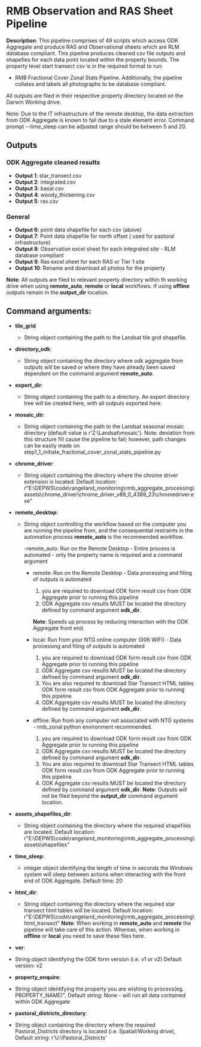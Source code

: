 # RMB Observation and RAS Sheet Pipeline

**Description**: This pipeline comprises of 49 scripts which access ODK Aggregate and produce RAS and Observational sheets
which are RLM database compliant. This pipeline produces cleaned csv file outputs and shapefies for each data point
located within the property bounds. The property level start transect csv is in the required format to run:
 - RMB Fractional Cover Zonal Stats Pipeline.
 Additionally, the pipeline collates and labels all photographs to be database compliant.
 
All outputs are filed in their respective property directory located on the Darwin Working drive.

Note: Due to the IT infrastructure of the remote desktop, the data extraction from ODK Aggregate is known to fail due to 
a stale element error. Command prompt --time_sleep can be adjusted range should be between 5 and 20.

## Outputs
### ODK Aggregate cleaned results
- **Output 1**: star_transect.csv
- **Output 2**: integrated.csv
- **Output 3**: basal.csv
- **Output 4**: woody_thickening.csv
- **Output 5**: ras.csv

### General
- **Output 6**: point data shapefile for each csv (above)
- **Output 7**: Point data shapefile for north offset ( used for pastoral infrastructure)
- **Output 8**: Observation excel sheet for each integrated site - RLM database compliant
- **Output 9**: Ras excel sheet for each RAS or Tier 1 site
- **Output 10**: Rename and download all photos for the property

**Note**: All outputs are filed to relevant property directory within th working drive when using **remote_auto**, 
**remote** or **local** workflows. If using **offline** outputs remain in the **output_dir** location.


Command arguments:
------------------

 - **tile_grid**
    - String object containing the path to the Landsat tile grid shapefile.


 - **directory_odk**:
    - String object containing the directory where odk aggregate from outputs will be saved or where they have 
      already been saved dependent on the command argument **remote_auto**.
      

 - **export_dir**:
    - String object containing the path to a directory. An export directory tree will be created here, with all outputs 
exported here.
      

 - **mosaic_dir**:
    - String object containing the path to the Landsat seasonal mosaic directory (default value is r'Z:\Landsat\mosaic').
   Note: deviation from this structure fill cause the pipeline to fail; however, path changes can be easily made on 
   step1_1_initiate_fractional_cover_zonal_stats_pipeline.py
      

- **chrome_driver**:
  - String object containing the directory where the chrome driver extension is located:
    Default location: r"E:\\DEPWS\\code\\rangeland_monitoring\\rmb_aggregate_processing\\assets\\chrome_driver\\chrome_driver_v89_0_4389_23\\chromedriver.exe"


 - **remote_desktop**:
   - String object controlling the workflow based on the computer you are running the pipeline from, and the 
     consequential restraints in the automation process __remote_auto__ is the recommended workflow.
     

        -remote_auto: Run on the Remote Desktop - Entire process is automated - only the property name is required and a command argument
       

        - remote: Run on the Remote Desktop - Data processing and filing of outputs is automated
          1. you are required to download ODK form result csv from ODK Aggregate prior to running this pipeline
          2. ODK Aggregate csv results MUST be located the directory defined by command argument **odk_dir**. 
          
            **Note**: Speeds up process by reducing interaction with the ODK Aggregate front end.
        

        - local: Run from your NTG online computer (006 WIFI) - Data processing and filing of outputs is automated
          1. you are required to download ODK form result csv from ODK Aggregate prior to running this pipeline
          2. ODK Aggregate csv results MUST be located the directory defined by command argument **odk_dir**. 
          3. You are also required to download Star Transect HTML tables ODK form result csv from ODK Aggregate prior to running this pipeline
          2. ODK Aggregate csv results MUST be located the directory defined by command argument **odk_dir**. 


        - offline: Run from any computer not associated with NTG systems - rmb_zonal python environment recommended.
          1. you are required to download ODK form result csv from ODK Aggregate prior to running this pipeline
          2. ODK Aggregate csv results MUST be located the directory defined by command argument **odk_dir**. 
          3. You are also required to download Star Transect HTML tables ODK form result csv from ODK Aggregate prior to running this pipeline
          2. ODK Aggregate csv results MUST be located the directory defined by command argument **odk_dir**. 
    **Note**: Outputs will not be filed beyond the **output_dir** command argument location.


- **assets_shapefiles_dir**:
  - String object containing the directory where the required shapefiles are located.
    Default location: r"E:\\DEPWS\\code\\rangeland_monitoring\\rmb_aggregate_processing\\assets\\shapefiles"


- **time_sleep**:
  - integer object identifying the length of time in seconds the Windows system will sleep between actions when 
    interacting with the front end of ODK Aggregate.
     Default time: 20


- **html_dir**:
  - String object containing the directory where the required star transect html tables will be located.
    Default location: r"E:\\DEPWS\code\\rangeland_monitoring\\rmb_aggregate_processing\\html_transect"
    **Note**: When working in **remote_auto** and **remote** the pipeline will take care of this action. 
    Whereas, when working in **offline** or **local** you need to save these files here.

 - **ver**:
  - String object identifying the ODK form version (i.e. v1 or v2)
     Default version: v2
    
 - **property_enquire**:
  - String object identifying the property you are wishing to process(eg. PROPERTY_NAME)", 
    Default string: None - will run all data contained within ODK Aggregate


 - **pastoral_districts_directory**:
  - String object containing the directory where the required Pastoral_Districts directory is located 
    (i.e. Spatial/Working drive), 
    Default string: r'U:\\Pastoral_Districts'

